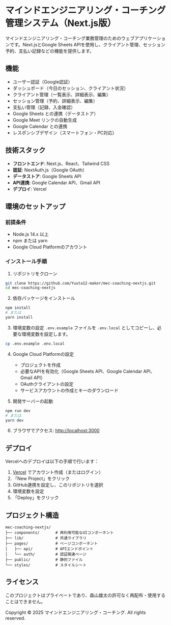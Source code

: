 # マインドエンジニアリング・コーチング管理システム（Next.js版）

マインドエンジニアリング・コーチング業務管理のためのウェブアプリケーションです。Next.jsとGoogle Sheets APIを使用し、クライアント管理、セッション予約、支払い記録などの機能を提供します。

## 機能

- ユーザー認証（Google認証）
- ダッシュボード（今日のセッション、クライアント状況）
- クライアント管理（一覧表示、詳細表示、編集）
- セッション管理（予約、詳細表示、編集）
- 支払い管理（記録、入金確認）
- Google Sheets との連携（データストア）
- Google Meet リンクの自動生成
- Google Calendar との連携
- レスポンシブデザイン（スマートフォン・PC対応）

## 技術スタック

- **フロントエンド**: Next.js、React、Tailwind CSS
- **認証**: NextAuth.js（Google OAuth）
- **データストア**: Google Sheets API
- **API連携**: Google Calendar API、Gmail API
- **デプロイ**: Vercel

## 環境のセットアップ

### 前提条件

- Node.js 14.x 以上
- npm または yarn
- Google Cloud Platformのアカウント

### インストール手順

1. リポジトリをクローン
```bash
git clone https://github.com/Yuuta12-maker/mec-coaching-nextjs.git
cd mec-coaching-nextjs
```

2. 依存パッケージをインストール
```bash
npm install
# または
yarn install
```

3. 環境変数の設定
`.env.example` ファイルを `.env.local` としてコピーし、必要な環境変数を設定します。

```bash
cp .env.example .env.local
```

4. Google Cloud Platformの設定
   - プロジェクトを作成
   - 必要なAPIを有効化（Google Sheets API、Google Calendar API、Gmail API）
   - OAuthクライアントの設定
   - サービスアカウントの作成とキーのダウンロード

5. 開発サーバーの起動
```bash
npm run dev
# または
yarn dev
```

6. ブラウザでアクセス: [http://localhost:3000](http://localhost:3000)

## デプロイ

Vercelへのデプロイは以下の手順で行います：

1. [Vercel](https://vercel.com) でアカウント作成（またはログイン）
2. 「New Project」をクリック
3. GitHub連携を設定し、このリポジトリを選択
4. 環境変数を設定
5. 「Deploy」をクリック

## プロジェクト構造

```
mec-coaching-nextjs/
├── components/       # 再利用可能なUIコンポーネント
├── lib/              # 共通ライブラリ
├── pages/            # ページコンポーネント
│   ├── api/          # APIエンドポイント
│   └── auth/         # 認証関連ページ
├── public/           # 静的ファイル
└── styles/           # スタイルシート
```

## ライセンス

このプロジェクトはプライベートであり、森山雄太の許可なく再配布・使用することはできません。

Copyright © 2025 マインドエンジニアリング・コーチング. All rights reserved.